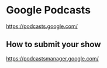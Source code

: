 # Google Podcasts
https://podcasts.google.com/

## How to submit your show
https://podcastsmanager.google.com/
